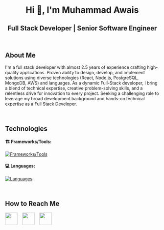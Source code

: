 <h1 align="center">Hi 👋, I'm Muhammad Awais</h1>

<div align="center">

## Full Stack Developer | Senior Software Engineer

</div>

<br/>

## About Me

<p>
   I'm a full stack developer with almost 2.5 years of experience crafting high-quality applications. Proven ability to design, develop, and implement solutions using diverse technologies (React, Node.js, PostgreSQL, MongoDB, AWS) and languages.
   As a dynamic Full-Stack developer, I bring a blend of technical expertise, creative problem-solving skills, and a relentless drive for innovation to every project.
   Seeking a challenging role to leverage my broad development background and hands-on technical expertise as a Full Stack Developer.
</p>

<br/>

## Technologies

#### 🏗️ Frameworks/Tools:

[![Frameworks/Tools](https://skillicons.dev/icons?i=nodejs,react,express,postgresql,mongodb,firebase,nestjs,graphql,rabbitmq,redis,redux,heroku,aws,docker,git,gitlab,bitbucket,postman,ubuntu)](#)
<br/>

#### 💻 Languages:

[![Languages](https://skillicons.dev/icons?i=js,ts,html,css,scss)](#)

<br/>

## How to Reach Me

<p align="left">
   <a href="mailto:Chaudharyawais.pk@gmail.com" target="_blank" rel="noreferrer"><img height="40" width="40" src="https://skillicons.dev/icons?i=gmail"></a>
   &nbsp;&nbsp;
   <a href="https://www.linkedin.com/in/muhammadawaischaudhary" target="_blank" rel="noreferrer"><img height="40" width="40" src="https://skillicons.dev/icons?i=linkedin"></a>
   &nbsp;&nbsp;
   <a href="https://api.whatsapp.com/send/?phone=%2B923340747390&text=Hello+Awais" target="_blank" rel="noreferrer"><img height="40" width="40" src="https://w7.pngwing.com/pngs/645/890/png-transparent-computer-icons-logo-whatsapp-whatsapp-text-logo-whatsapp-icon.png"></a>
   &nbsp;&nbsp;
</p>
